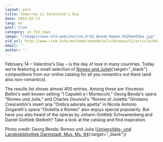 ```yaml
---
layout: post
title: Tomorrow is Valentine's Day
date: 2015-02-13
lang: en
post: true
category: in_the_news
image: "/images/news-old-website/csm_D-DS_Benda-Romeo_0d29ae01ba.jpg"
old_url: http://www.rism.info/en/home/newsdetails/browse/51/article/64/tomorrow-is-valentines-day.html
email: ''
author: ''
---
```


February 14 – Valentine's Day – is the day of love in many countries. Today we're featuring a small selection of [Romeo and Juliet](https://opac.rism.info/search?View=rism&title=Romeo){:target="_blank"} compositions from our online catalog for all you romantics out there (and also non-romantics).

The results list shows almost 400 entries. Among these are Vincenzo Bellini's well-known setting "I Capuleti e i Montecchi," Georg Benda's opera "Romeo und Julie," and Charles Gounod's "Roméo et Juliette."Girolamo Crescentini's insert aria "Ombra adorata apetta" in Nicola Antonio Zingarelli's opera "Giulietta e Romeo" also enjoys special popularity. But have you also heard of the operas by Johann Gottlieb Schwanenberg and Daniel Gottlieb Steibelt? Take a look at the catalog and find inspiration.

Photo credit: Georg Benda: Romeo und Julia ([Universitäts- und Landesbibliothek Darmstadt, Mus. Ms. 94](http://tudigit.ulb.tu-darmstadt.de/show/Mus-Ms-094-01/0002){:target="_blank"})
